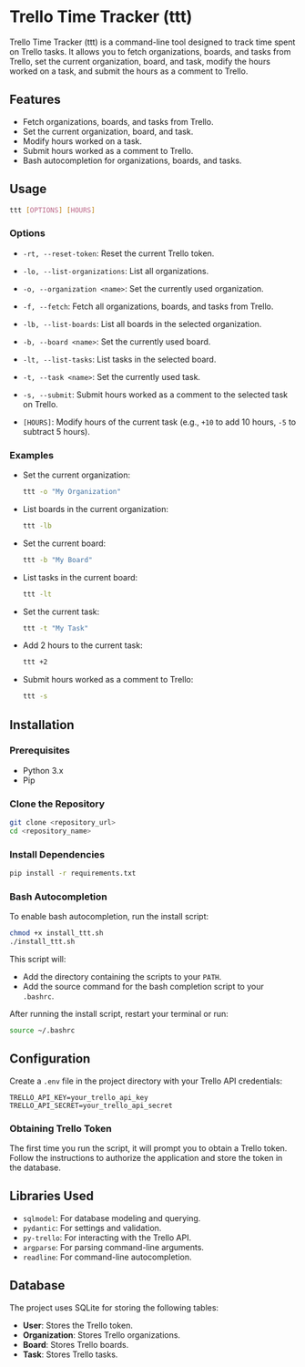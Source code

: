 # Trello Time Tracker (ttt)

Trello Time Tracker (ttt) is a command-line tool designed to track time spent on Trello tasks. It allows you to fetch organizations, boards, and tasks from Trello, set the current organization, board, and task, modify the hours worked on a task, and submit the hours as a comment to Trello.

## Features

- Fetch organizations, boards, and tasks from Trello.
- Set the current organization, board, and task.
- Modify hours worked on a task.
- Submit hours worked as a comment to Trello.
- Bash autocompletion for organizations, boards, and tasks.

## Usage

```bash
ttt [OPTIONS] [HOURS]
```

### Options

- `-rt, --reset-token`:
  Reset the current Trello token.

- `-lo, --list-organizations`:
  List all organizations.

- `-o, --organization <name>`:
  Set the currently used organization.

- `-f, --fetch`:
  Fetch all organizations, boards, and tasks from Trello.

- `-lb, --list-boards`:
  List all boards in the selected organization.

- `-b, --board <name>`:
  Set the currently used board.

- `-lt, --list-tasks`:
  List tasks in the selected board.

- `-t, --task <name>`:
  Set the currently used task.

- `-s, --submit`:
  Submit hours worked as a comment to the selected task on Trello.

- `[HOURS]`:
  Modify hours of the current task (e.g., `+10` to add 10 hours, `-5` to subtract 5 hours).

### Examples

- Set the current organization:
  ```bash
  ttt -o "My Organization"
  ```

- List boards in the current organization:
  ```bash
  ttt -lb
  ```

- Set the current board:
  ```bash
  ttt -b "My Board"
  ```

- List tasks in the current board:
  ```bash
  ttt -lt
  ```

- Set the current task:
  ```bash
  ttt -t "My Task"
  ```

- Add 2 hours to the current task:
  ```bash
  ttt +2
  ```

- Submit hours worked as a comment to Trello:
  ```bash
  ttt -s
  ```

## Installation

### Prerequisites

- Python 3.x
- Pip

### Clone the Repository

```bash
git clone <repository_url>
cd <repository_name>
```

### Install Dependencies

```bash
pip install -r requirements.txt
```

### Bash Autocompletion

To enable bash autocompletion, run the install script:

```bash
chmod +x install_ttt.sh
./install_ttt.sh
```

This script will:
- Add the directory containing the scripts to your `PATH`.
- Add the source command for the bash completion script to your `.bashrc`.

After running the install script, restart your terminal or run:

```bash
source ~/.bashrc
```

## Configuration

Create a `.env` file in the project directory with your Trello API credentials:

```
TRELLO_API_KEY=your_trello_api_key
TRELLO_API_SECRET=your_trello_api_secret
```

### Obtaining Trello Token

The first time you run the script, it will prompt you to obtain a Trello token. Follow the instructions to authorize the application and store the token in the database.

## Libraries Used

- `sqlmodel`: For database modeling and querying.
- `pydantic`: For settings and validation.
- `py-trello`: For interacting with the Trello API.
- `argparse`: For parsing command-line arguments.
- `readline`: For command-line autocompletion.

## Database

The project uses SQLite for storing the following tables:

- **User**: Stores the Trello token.
- **Organization**: Stores Trello organizations.
- **Board**: Stores Trello boards.
- **Task**: Stores Trello tasks.

